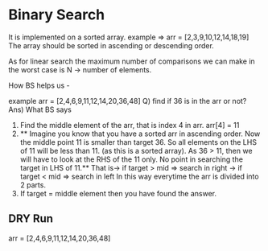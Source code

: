 # Binary Search
It is implemented on a sorted array.
example => arr = [2,3,9,10,12,14,18,19]
The array should be sorted in ascending or descending order.

As for linear search the maximum number of comparisons we can make in the worst case is N -> number of elements.

How BS helps us -

example arr = [2,4,6,9,11,12,14,20,36,48]
Q) find if 36 is in the arr or not?
Ans) What BS says
1. Find the middle element of the arr, that is index 4 in arr. arr[4] = 11
2. ** Imagine you know that you have a sorted arr in ascending order.
Now the middle point 11 is smaller than target 36. So all elements on the LHS of 11 will be less than 11. (as this is a sorted array). As 36 > 11, then we will have to look at the RHS of the 11 only. No point in searching the target in LHS of 11.**
That is-> if target > mid => search in right
        -> if target < mid => search in left
In this way everytime the arr is divided into 2 parts.
3. If target = middle element then you have found the answer.

## DRY Run
arr = [2,4,6,9,11,12,14,20,36,48]